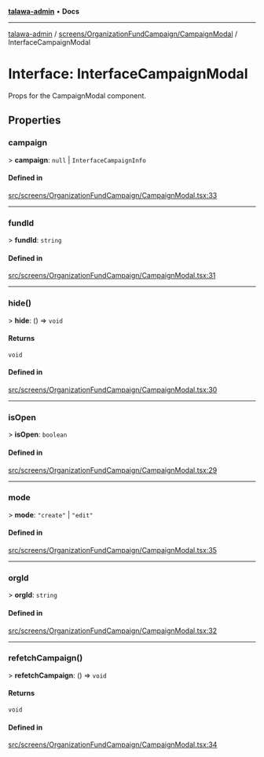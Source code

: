 [**talawa-admin**](../../../../README.md) • **Docs**

***

[talawa-admin](../../../../modules.md) / [screens/OrganizationFundCampaign/CampaignModal](../README.md) / InterfaceCampaignModal

# Interface: InterfaceCampaignModal

Props for the CampaignModal component.

## Properties

### campaign

\> **campaign**: `null` \| `InterfaceCampaignInfo`

#### Defined in

[src/screens/OrganizationFundCampaign/CampaignModal.tsx:33](https://github.com/PalisadoesFoundation/talawa-admin/blob/4bef0939e3fab4672bfd3599312195b8557e01a3/src/screens/OrganizationFundCampaign/CampaignModal.tsx#L33)

***

### fundId

\> **fundId**: `string`

#### Defined in

[src/screens/OrganizationFundCampaign/CampaignModal.tsx:31](https://github.com/PalisadoesFoundation/talawa-admin/blob/4bef0939e3fab4672bfd3599312195b8557e01a3/src/screens/OrganizationFundCampaign/CampaignModal.tsx#L31)

***

### hide()

\> **hide**: () =\> `void`

#### Returns

`void`

#### Defined in

[src/screens/OrganizationFundCampaign/CampaignModal.tsx:30](https://github.com/PalisadoesFoundation/talawa-admin/blob/4bef0939e3fab4672bfd3599312195b8557e01a3/src/screens/OrganizationFundCampaign/CampaignModal.tsx#L30)

***

### isOpen

\> **isOpen**: `boolean`

#### Defined in

[src/screens/OrganizationFundCampaign/CampaignModal.tsx:29](https://github.com/PalisadoesFoundation/talawa-admin/blob/4bef0939e3fab4672bfd3599312195b8557e01a3/src/screens/OrganizationFundCampaign/CampaignModal.tsx#L29)

***

### mode

\> **mode**: `"create"` \| `"edit"`

#### Defined in

[src/screens/OrganizationFundCampaign/CampaignModal.tsx:35](https://github.com/PalisadoesFoundation/talawa-admin/blob/4bef0939e3fab4672bfd3599312195b8557e01a3/src/screens/OrganizationFundCampaign/CampaignModal.tsx#L35)

***

### orgId

\> **orgId**: `string`

#### Defined in

[src/screens/OrganizationFundCampaign/CampaignModal.tsx:32](https://github.com/PalisadoesFoundation/talawa-admin/blob/4bef0939e3fab4672bfd3599312195b8557e01a3/src/screens/OrganizationFundCampaign/CampaignModal.tsx#L32)

***

### refetchCampaign()

\> **refetchCampaign**: () =\> `void`

#### Returns

`void`

#### Defined in

[src/screens/OrganizationFundCampaign/CampaignModal.tsx:34](https://github.com/PalisadoesFoundation/talawa-admin/blob/4bef0939e3fab4672bfd3599312195b8557e01a3/src/screens/OrganizationFundCampaign/CampaignModal.tsx#L34)
